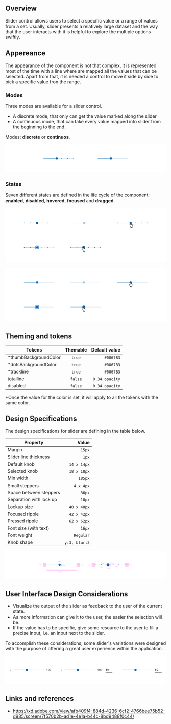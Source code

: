 ## Overview

Slider control allows users to select a specific value or a range of values from a set. Usually, slider presents a relatively large dataset and the way that the user interacts with it is helpful to explore the multiple options swiftly.

## Appereance

The appearance of the component is not that complex, it is represented most of the time with a line where are mapped all the values that can be selected. Apart from that, it is needed a control to move it side by side to pick a specific value fron the range.


### Modes

Three modes are available for a slider control.
- A discrete mode, that only can get the value marked along the slider
- A continuous mode, that can take every value mapped into slider from the beginning to the end.

Modes: __discrete__ or __continuos__.

![Slider modes](images/slider_modes.png)

### States

Seven different states are defined in the life cycle of the component: __enabled__, __disabled__, __hovered__, __focused__ and __dragged__.

![Slider mode discrete](images/slider_states_discrete.png)

![Slider mode continious](images/slider_states_cont.png)

## Theming and tokens

| Tokens        | Themable      | Default value |
| ------------- |:-------------:| -------------:|
| *thumbBackgroundColor      | `true` | `#0067B3` |
| *dotsBackgroundColor | `true`     | `#0067B3`  |
| *trackline | `true`     | `#0067B3`  |
| totalline | `false`     | `0.34 opacity`  |
| disabled | `false`     | `0.34 opacity`  |

*Once the value for the color is set, it will apply to all the tokens with the same color.

## Design Specifications

The design specifications for slider are defining in the table below.

| Property           | Value|
|--------------------|------:|
| Margin             | `15px`|
| Slider line thickness   | `1px` |
| Default knob       | `14 x 14px` |
| Selected knob       | `18 x 18px` |
| Min width       | `185px` |
| Small steppers       | `4 x 4px` |
| Space between steppers       | `36px` |
| Separation with lock up       | `10px` |
| Lockup size       | `40 x 40px` |
| Focused ripple       | `42 x 42px` |
| Pressed ripple       | `62 x 62px` |
| Font size (with text)| `16px` |
| Font weight        | `Regular` |
| Knob shape        | `y:3, blur:3` |

![Slider specifications](images/slider_specs.png)

## User Interface Design Considerations

- Visualize the output of the slider as feedback to the user of the current state.
- As more information can give it to the user, the easier the selection will be. 
- If the value has to be specific, give some resource to the user to fill a precise input, i.e. an input next to the slider.

To accomplish these considerations, some slider's variations were designed with the purpose of offering a great user experience within the application.

![Slider variation for special cases](images/slider_special.png)

## Links and references

- https://xd.adobe.com/view/afb409f4-884d-4236-6cf2-4766bee75b52-d985/screen/7f570b2b-ad1e-4e1a-b44c-8bd9488f0c44/
